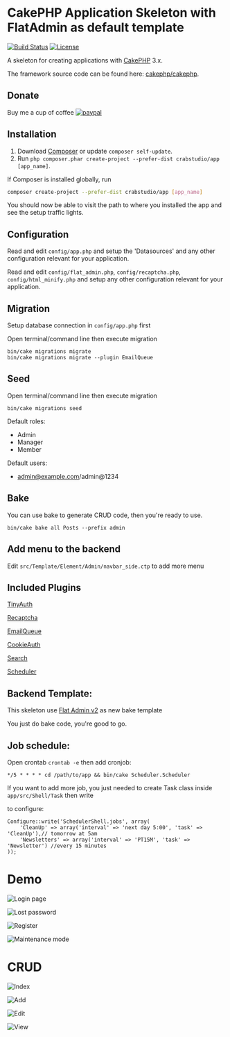 # CakePHP Application Skeleton with FlatAdmin as default template

[![Build Status](https://travis-ci.org/crabstudio/app.svg?branch=master)](https://travis-ci.org/crabstudio/app)
[![License](https://img.shields.io/packagist/l/cakephp/app.svg?style=flat-square)](https://packagist.org/packages/cakephp/app)

A skeleton for creating applications with [CakePHP](http://cakephp.org) 3.x.

The framework source code can be found here: [cakephp/cakephp](https://github.com/cakephp/cakephp).

## Donate

Buy me a cup of coffee [![paypal](https://img.shields.io/badge/Donate-PayPal-green.svg)](https://www.paypal.com/cgi-bin/webscr?cmd=_donations&business=anhtuank7c%40hotmail%2ecom&lc=US&item_name=Crabstudio%20CakePHP%203%20%2d%20FlatAdmin%20Skeleton&item_number=crabstudio%2dcakephp%2dskeleton&no_note=0&currency_code=USD&bn=PP%2dDonationsBF%3abtn_donateCC_LG%2egif%3aNonHostedGuest)

## Installation

1. Download [Composer](http://getcomposer.org/doc/00-intro.md) or update `composer self-update`.
2. Run `php composer.phar create-project --prefer-dist crabstudio/app [app_name]`.

If Composer is installed globally, run
```bash
composer create-project --prefer-dist crabstudio/app [app_name]
```

You should now be able to visit the path to where you installed the app and see
the setup traffic lights.

## Configuration

Read and edit `config/app.php` and setup the 'Datasources' and any other
configuration relevant for your application.

Read and edit `config/flat_admin.php`, `config/recaptcha.php`, `config/html_minify.php` and setup any other
configuration relevant for your application.

## Migration

Setup database connection in `config/app.php` first

Open terminal/command line then execute migration
```
bin/cake migrations migrate
bin/cake migrations migrate --plugin EmailQueue
```

## Seed

Open terminal/command line then execute migration
```
bin/cake migrations seed
```

Default roles:

- Admin
- Manager
- Member

Default users:

- admin@example.com/admin@1234

## Bake

You can use bake to generate CRUD code, then you're ready to use.

```
bin/cake bake all Posts --prefix admin
```

## Add menu to the backend

Edit `src/Template/Element/Admin/navbar_side.ctp` to add more menu

## Included Plugins

[TinyAuth](https://github.com//dereuromark/cakephp-tinyauth)

[Recaptcha](https://github.com/crabstudio/recaptcha)

[EmailQueue](https://github.com/crabstudio/emailqueue)

[CookieAuth](https://github.com/Xety/Cake3-CookieAuth)

[Search](https://github.com/friendsofcake/search)

[Scheduler](https://github.com/trentrichardson/cakephp-scheduler/)

## Backend Template:

This skeleton use [Flat Admin v2](https://github.com/tui2tone/flat-admin-bootstrap-templates) as new bake template

You just do bake code, you're good to go.

## Job schedule:

Open crontab `crontab -e` then add cronjob:

```
*/5 * * * * cd /path/to/app && bin/cake Scheduler.Scheduler
```

If you want to add more job, you just needed to create Task class inside `app/src/Shell/Task` then write

to configure:

```
Configure::write('SchedulerShell.jobs', array(
    'CleanUp' => array('interval' => 'next day 5:00', 'task' => 'CleanUp'),// tomorrow at 5am
    'Newsletters' => array('interval' => 'PT15M', 'task' => 'Newsletter') //every 15 minutes
));
```

# Demo

![Login page](http://i.imgur.com/OYwbXOQ.png)

![Lost password](http://i.imgur.com/JUyTJKi.png)

![Register](http://i.imgur.com/UNxAcHr.png)

![Maintenance mode](http://i.imgur.com/gtE7lwb.png)

# CRUD

![Index](http://img.prntscr.com/img?url=http://i.imgur.com/YirtdcJ.png)

![Add](http://i.imgur.com/NRJ5rn1.png)

![Edit](http://i.imgur.com/4Hl8sbG.png)

![View](http://i.imgur.com/yHopFTc.png)
